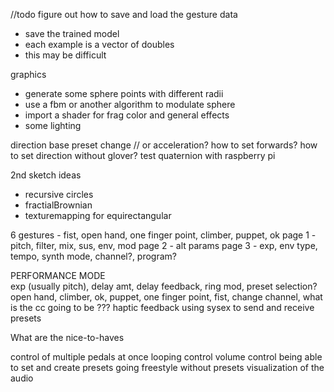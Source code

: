
//todo
figure out how to save and load the gesture data
 - save the trained model
 - each example is a vector of doubles
 - this may be difficult

graphics
 - generate some sphere points with different radii
 - use a fbm or another algorithm to modulate sphere
 - import a shader for frag color and general effects
 - some lighting

 direction base preset change // or acceleration?
 how to set forwards?
 how to set direction without glover?
 test quaternion with raspberry pi

 2nd sketch ideas
  - recursive circles
  - fractialBrownian
  - texturemapping for equirectangular


6 gestures - fist, open hand, one finger point, climber, puppet, ok
page 1 - pitch, filter, mix, sus, env, mod
page 2 - alt params
page 3 - exp, env type, tempo, synth mode, channel?, program?

PERFORMANCE MODE  
exp (usually pitch), delay amt, delay feedback, ring mod, preset selection?
open hand, climber, ok, puppet, one finger point, fist, 
change channel, what is the cc going to be ???
haptic feedback
using sysex to send and receive presets

What are the nice-to-haves

control of multiple pedals at once
looping control
volume control
being able to set and create presets 
going freestyle without presets
visualization of the audio 
